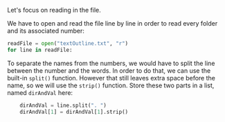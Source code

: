 <!--title={Parsing the File:Coding the Relationships Part 1}-->

<!--badges={Python:11,Algorithms:5}-->

<!--concepts={directedGraphs, introToGraphs, useOfGraphs}-->

Let's focus on reading in the file.

We have to open and read the file line by line in order to read every folder and its associated number:

```python
readFile = open("textOutline.txt", "r")
for line in readFile:
```

To separate the names from the numbers, we would have to split the line between the number and the words. In order to do that, we can use the built-in `split()` function. However that still leaves extra space before the name, so we will use the `strip()` function. Store these two parts in a list, named `dirAndVal` here:

```python
	dirAndVal = line.split(". ")
	dirAndVal[1] = dirAndVal[1].strip()
```

